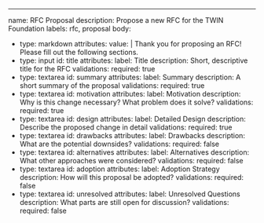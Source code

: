 ---

name: RFC Proposal
description: Propose a new RFC for the TWIN Foundation
labels: rfc, proposal
body:

- type: markdown
  attributes:
  value: |
  Thank you for proposing an RFC! Please fill out the following sections.
- type: input
  id: title
  attributes:
  label: Title
  description: Short, descriptive title for the RFC
  validations:
  required: true
- type: textarea
  id: summary
  attributes:
  label: Summary
  description: A short summary of the proposal
  validations:
  required: true
- type: textarea
  id: motivation
  attributes:
  label: Motivation
  description: Why is this change necessary? What problem does it solve?
  validations:
  required: true
- type: textarea
  id: design
  attributes:
  label: Detailed Design
  description: Describe the proposed change in detail
  validations:
  required: true
- type: textarea
  id: drawbacks
  attributes:
  label: Drawbacks
  description: What are the potential downsides?
  validations:
  required: false
- type: textarea
  id: alternatives
  attributes:
  label: Alternatives
  description: What other approaches were considered?
  validations:
  required: false
- type: textarea
  id: adoption
  attributes:
  label: Adoption Strategy
  description: How will this proposal be adopted?
  validations:
  required: false
- type: textarea
  id: unresolved
  attributes:
  label: Unresolved Questions
  description: What parts are still open for discussion?
  validations:
  required: false
